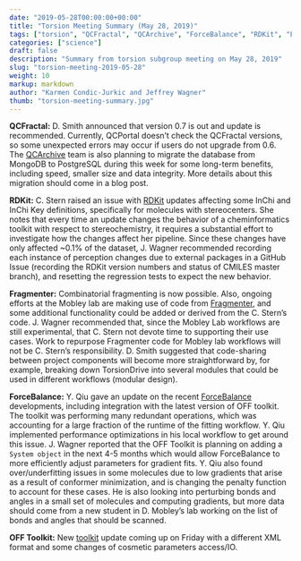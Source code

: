 ```yaml
---
date: "2019-05-28T00:00:00+00:00"
title: "Torsion Meeting Summary (May 28, 2019)"
tags: ["torsion", "QCFractal", "QCArchive", "ForceBalance", "RDKit", "Fragmenter", "OFF Toolkit"]
categories: ["science"]
draft: false
description: "Summary from torsion subgroup meeting on May 28, 2019"
slug: "torsion-meeting-2019-05-28"
weight: 10
markup: markdown
author: "Karmen Condic-Jurkic and Jeffrey Wagner"
thumb: "torsion-meeting-summary.jpg"
---
```



**QCFractal:** D. Smith announced that version 0.7 is out and update is recommended. Currently, QCPortal doesn’t check the QCFractal versions, so some unexpected errors may occur if users do not upgrade from 0.6. The [QCArchive](https://qcarchive.molssi.org/) team is also planning to migrate the database from MongoDB to PostgreSQL during this week for some long-term benefits, including speed, smaller size and data integrity. More details about this migration should come in a blog post.

**RDKit:** C. Stern raised an issue with [RDKit](http://rdkit.org/) updates affecting some InChi and InChi Key definitions, specifically for molecules with stereocenters. She notes that every time an update changes the behavior of a cheminformatics toolkit with respect to stereochemistry, it requires a substantial effort to investigate how the changes affect her pipeline. Since these changes have only affected ~0.1% of the dataset, J. Wagner recommended recording each instance of perception changes due to external packages in a GitHub Issue (recording the RDKit version numbers and status of CMILES master branch), and resetting the regression tests to expect the new behavior.

**Fragmenter:** Combinatorial fragmenting is now possible. Also, ongoing efforts at the Mobley lab are making use of code from [Fragmenter](https://github.com/openforcefield/fragmenter), and some additional functionality could be added or derived from the C. Stern’s code. J. Wagner recommended that, since the Mobley Lab workflows are still experimental, that C. Stern not devote time to supporting their use cases. Work to repurpose Fragmenter code for Mobley lab workflows will not be C. Stern’s responsibility. D. Smith suggested that code-sharing between project components will become more straightforward by, for example, breaking down TorsionDrive into several modules that could be used in different workflows (modular design).

**ForceBalance:** Y. Qiu gave an update on the recent [ForceBalance](https://github.com/leeping/forcebalance) developments, including integration with the latest version of OFF toolkit. The toolkit was performing many redundant operations, which was accounting for a large fraction of the runtime of the fitting workflow. Y. Qiu implemented performance optimizations in his local workflow to get around this issue. J. Wagner reported that the OFF Toolkit is planning on adding a `System object` in the next 4-5 months which would allow ForceBalance to more efficiently adjust parameters for gradient fits. Y. Qiu also found over/underfitting issues in some molecules due to low gradients that arise as a result of conformer minimization, and is changing the penalty function to account for these cases. He is also looking into perturbing bonds and angles in a small set of molecules and computing gradients, but more data should come from a new student in D. Mobley’s lab working on the list of bonds and angles that should be scanned.

**OFF Toolkit:** New [toolkit](https://github.com/openforcefield/openforcefield) update coming up on Friday with a different XML format and some changes of cosmetic parameters access/IO.
